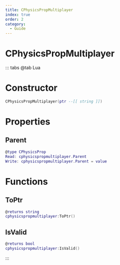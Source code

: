 ```yaml
---
title: CPhysicsPropMultiplayer
index: true
order: 2
category:
  - Guide
---
```


# CPhysicsPropMultiplayer

::: tabs
@tab Lua
# Constructor
```lua
CPhysicsPropMultiplayer(ptr --[[ string ]])
```
# Properties
## Parent 
```lua
@type CPhysicsProp
Read: cphysicspropmultiplayer.Parent
Write: cphysicspropmultiplayer.Parent = value
```
# Functions
## ToPtr
```lua
@returns string
cphysicspropmultiplayer:ToPtr()
```
## IsValid
```lua
@returns bool
cphysicspropmultiplayer:IsValid()
```

:::